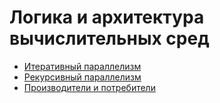 # Логика и архитектура вычислительных сред

* [Итеративный параллелизм](programming-with-shared-variables/iterative-parallelism)
* [Рекурсивный параллелизм](programming-with-shared-variables/recursive-parallelism)
* [Производители и потребители](programming-with-shared-variables/producers-and-consumers)
